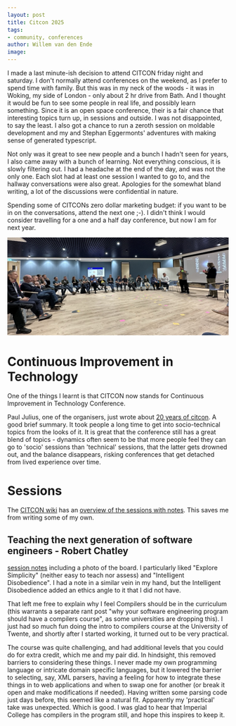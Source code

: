 ```yaml
---
layout: post
title: Citcon 2025
tags:
- community, conferences
author: Willem van den Ende
image: 
---
```


I made a last minute-ish decision to attend CITCON friday night and saturday. I don't normally attend conferences on the weekend, as I prefer to spend time with family. But this was in my neck of the woods - it was in Woking, my side of London - only about 2 hr drive from Bath. And I thought it would be fun to see some people in real life, and possibly learn something. Since it is an open space conference, their is a fair chance that interesting topics turn up, in sessions and outside. I was not disappointed, to say the least. I also got a chance to run a zeroth session on moldable development and my and Stephan Eggermonts' adventures with making sense of generated typescript.

Not only was it great to see new people and a bunch I hadn't seen for years, I also came away with a bunch of learning. Not everything conscious, it is slowly filtering out. I had a headache at the end of the day, and was not the only one. Each slot had at least one session I wanted to go to, and the hallway conversations were also great. Apologies for the somewhat bland writing, a lot of the discussions were confidential in nature. 

Spending some of CITCONs zero dollar marketing budget: if you want to be in on the conversations, attend the next one ;-). I didn't think I would consider travelling for a one and a half day conference, but now I am for next year. 

![Paul Julius and Jeffrey Fredrick facilitating the opening. A cirle of 50 people listens](/attachments/blogposts/2025/citcon2025-opening.jpeg)

# Continuous Improvement in Technology

One of the things I learnt is that CITCON now stands for Continuous Improvement in Technology Conference.

Paul Julius, one of the organisers, just wrote about [20 years of citcon](https://pauljulius.com/blog/citcon-conference-history.html). A good brief summary. It took people a long time to get into socio-technical topics from the looks of it. It is great that the conference still has a great blend of topics - dynamics often seem to be that more people feel they can go to 'socio' sessions than 'technical' sessions, that the latter gets drowned out, and the balance disappears, risking conferences that get detached from lived experience over time.



# Sessions

The [CITCON wiki](https://citconf.com/wiki/index.php) has an [overview of the sessions with notes](https://citconf.com/wiki/index.php?title=CITCONEurope2025Sessions). This saves me from writing some of my own.

## Teaching the next generation of software engineers - Robert Chatley

[session notes](https://citconf.com/wiki/index.php?title=Teaching_Next_Gen_of_SW_Eng.) including a photo of the board. I particularly liked "Explore Simplicity" (neither easy to teach nor assess) and "Intelligent Disobedience". I had a note in a similar vein in my hand, but the Intelligent Disobedience added an ethics angle to it that I did not have. 

That left me free to explain why I feel Compilers should be in the curriculum (this warrants a separate rant post "why your software engineering program should have a compilers course", as some universities are dropping this). I just had so much fun doing the intro to compilers course at the University of Twente, and shortly after I started working, it turned out to be very practical. 

The course was quite challenging, and had additional levels that you could do for extra credit, which me and my pair did. In hindsight, this removed barriers to considering these things. I never made my own programming language or intricate domain specific languages, but it lowered the barrier to selecting, say, XML parsers, having a feeling for how to integrate these things in to web applications and when to swap one for another (or break it open and make modifications if needed). Having written some parsing code just days before, this seemed like a natural fit. Apparently my 'practical' take was unexpected. Which is good. I was glad to hear that Imperial College has compilers in the program still, and hope this inspires to keep it. 






 




